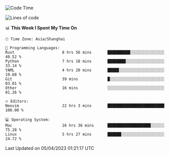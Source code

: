 <!--START_SECTION:waka-->
![Code Time](http://img.shields.io/badge/Code%20Time-1%2C282%20hrs%2015%20mins-blue)

![Lines of code](https://img.shields.io/badge/From%20Hello%20World%20I%27ve%20Written-107.2%20thousand%20lines%20of%20code-blue)

📊 **This Week I Spent My Time On** 

```text
🕑︎ Time Zone: Asia/Shanghai

💬 Programming Languages: 
Rust                     8 hrs 56 mins       ██████████░░░░░░░░░░░░░░░   40.52 % 
Python                   7 hrs 18 mins       ████████░░░░░░░░░░░░░░░░░   33.14 % 
YAML                     4 hrs 20 mins       █████░░░░░░░░░░░░░░░░░░░░   19.68 % 
Git                      39 mins             █░░░░░░░░░░░░░░░░░░░░░░░░   03.01 % 
Other                    16 mins             ░░░░░░░░░░░░░░░░░░░░░░░░░   01.26 % 

🔥 Editors: 
Neovim                   22 hrs 3 mins       █████████████████████████   100.00 % 

💻 Operating System: 
Mac                      16 hrs 36 mins      ███████████████████░░░░░░   75.28 % 
Linux                    5 hrs 27 mins       ██████░░░░░░░░░░░░░░░░░░░   24.72 % 
```


 Last Updated on 05/04/2023 01:21:17 UTC
<!--END_SECTION:waka-->
